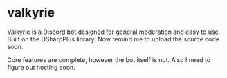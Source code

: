 # valkyrie
Valkyrie is a Discord bot designed for general moderation and easy to use. Built on the DSharpPlus library.
Now remind me to upload the source code soon.

Core features are complete, however the bot itself is not. 
Also I need to figure out hosting soon.
